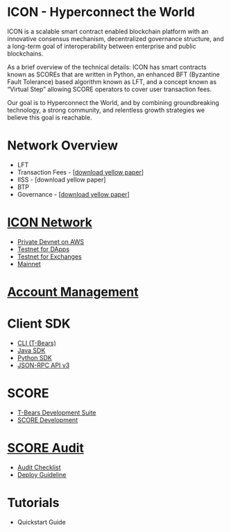 # ICON - Hyperconnect the World

ICON is a scalable smart contract enabled blockchain platform with an innovative consensus mechanism, decentralized
governance structure, and a long-term goal of interoperability between enterprise and public blockchains.

As a brief overview of the technical details: ICON has smart contracts known as SCOREs that are written in Python,
an enhanced BFT (Byzantine Fault Tolerance) based algorithm known as LFT, and a concept known as “Virtual Step”
allowing SCORE operators to cover user transaction fees.

Our goal is to Hyperconnect the World, and by combining groundbreaking technology, a strong community, and relentless
growth strategies we believe this goal is reachable.

# Network Overview
  - LFT
  - Transaction Fees - \[[download yellow paper](https://icon.foundation/resources/file/ICON_Yellowpaper_Transactionfee_EN_V1.0.pdf)\]
  - IISS - \[download yellow paper\]
  - BTP
  - Governance - \[[download yellow paper](https://icon.foundation/resources/file/ICON_Yellowpaper_ICONstitution_and_Governance_EN_V1.0.pdf)\]

# [ICON Network](https://icon-project.github.io/docs/icon_network.html)
  - [Private Devnet on AWS](https://icon-project.github.io/docs/icon_network.html#private-devnet-on-aws)
  - [Testnet for DApps](https://icon-project.github.io/docs/icon_network.html#testnet-for-dapps)
  - [Testnet for Exchanges](https://icon-project.github.io/docs/icon_network.html#testnet-for-exchanges)
  - [Mainnet](https://icon-project.github.io/docs/icon_network.html#mainnet)

# [Account Management](https://icon-project.github.io/docs/wallet.html)

# Client SDK
  - [CLI (T-Bears)](https://icon-project.github.io/docs/tbears_cli.html)
  - [Java SDK](https://github.com/icon-project/icon-sdk-java/blob/master/quickstart/README.md)
  - [Python SDK](https://github.com/icon-project/icon-sdk-python/blob/master/README.md)
  - [JSON-RPC API v3](https://github.com/icon-project/icon-rpc-server/blob/master/docs/icon-json-rpc-v3.md)

# SCORE
  - [T-Bears Development Suite](https://github.com/icon-project/t-bears/blob/master/README.md)
  - [SCORE Development](https://github.com/icon-project/icon-service/blob/master/docs/dapp_guide.md)

# [SCORE Audit](https://icon-project.github.io/docs/score_audit.html)
  - [Audit Checklist](https://icon-project.github.io/docs/audit_checklist.html)
  - [Deploy Guideline](https://icon-project.github.io/docs/score_deploy_guide.html)

# Tutorials
  - Quickstart Guide
